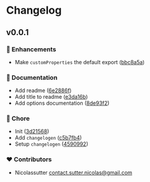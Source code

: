 # Changelog


## v0.0.1


### 🚀 Enhancements

- Make `customProperties` the default export ([bbc8a5a](https://github.com/nicolassutter/unocss-custom-properties/commit/bbc8a5a))

### 📖 Documentation

- Add readme ([6e2886f](https://github.com/nicolassutter/unocss-custom-properties/commit/6e2886f))
- Add title to readme ([e3da16b](https://github.com/nicolassutter/unocss-custom-properties/commit/e3da16b))
- Add options documentation ([8de93f2](https://github.com/nicolassutter/unocss-custom-properties/commit/8de93f2))

### 🏡 Chore

- Init ([3d21568](https://github.com/nicolassutter/unocss-custom-properties/commit/3d21568))
- Add `changelogen` ([c5b7fb4](https://github.com/nicolassutter/unocss-custom-properties/commit/c5b7fb4))
- Setup `changelogen` ([4590992](https://github.com/nicolassutter/unocss-custom-properties/commit/4590992))

### ❤️ Contributors

- Nicolassutter <contact.sutter.nicolas@gmail.com>

